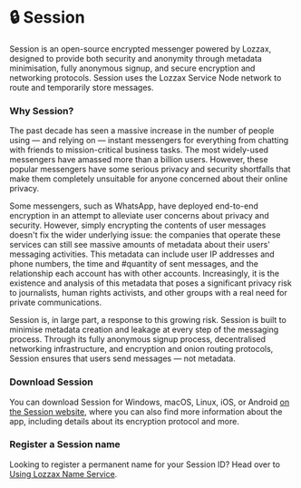# 🔒 Session

Session is an open-source encrypted messenger powered by Lozzax, designed to provide both security and anonymity through metadata minimisation, fully anonymous signup, and secure encryption and networking protocols. Session uses the Lozzax Service Node network to route and temporarily store messages. 

### Why Session?

The past decade has seen a massive increase in the number of people using — and relying on — instant messengers for everything from chatting with friends to mission-critical business tasks. The most widely-used messengers have amassed more than a billion users. However, these popular messengers have some serious privacy and security shortfalls that make them completely unsuitable for anyone concerned about their online privacy. 

Some messengers, such as WhatsApp, have deployed end-to-end encryption in an attempt to alleviate user concerns about privacy and security. However, simply encrypting the contents of user messages doesn't fix the wider underlying issue: the companies that operate these services can still see massive amounts of metadata about their users' messaging activities. This metadata can include user IP addresses and phone numbers, the time and \#️quantity of sent messages, and the relationship each account has with other accounts. Increasingly, it is the existence and analysis of this metadata that poses a significant privacy risk to journalists, human rights activists, and other groups with a real need for private communications.

Session is, in large part, a response to this growing risk. Session is built to minimise metadata creation and leakage at every step of the messaging process. Through its fully anonymous signup process,  decentralised networking infrastructure, and encryption and onion routing protocols, Session ensures that users send messages — not metadata. 

### Download Session

You can download Session for Windows, macOS, Linux, iOS, or Android [on the Session website](https://getsession.org), where you can also find more information about the app, including details about its encryption protocol and more.

### Register a Session name

Looking to register a permanent name for your Session ID? Head over to [Using Lozzax Name Service](../../using-the-lozzax-blockchain/using-lozzax-name-system.md).

